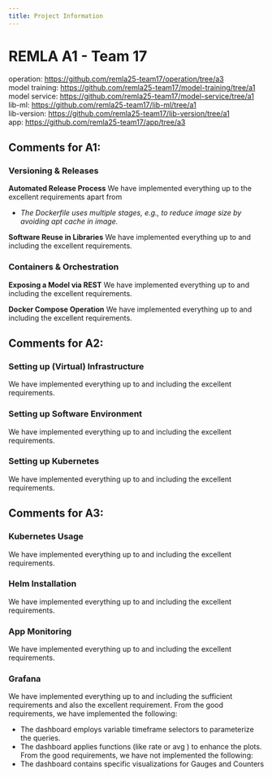 ```yaml
---
title: Project Information
---
```


# REMLA A1 - Team 17

operation: https://github.com/remla25-team17/operation/tree/a3 \
model training: https://github.com/remla25-team17/model-training/tree/a1 \
model service: https://github.com/remla25-team17/model-service/tree/a1 \
lib-ml: https://github.com/remla25-team17/lib-ml/tree/a1 \
lib-version: https://github.com/remla25-team17/lib-version/tree/a1 \
app: https://github.com/remla25-team17/app/tree/a3

## Comments for A1:

### Versioning & Releases

**Automated Release Process**
We have implemented everything up to the excellent requirements apart from

- _The Dockerfile uses multiple stages, e.g., to reduce image size by avoiding apt cache in image._

**Software Reuse in Libraries**
We have implemented everything up to and including the excellent requirements.

### Containers & Orchestration

**Exposing a Model via REST**
We have implemented everything up to and including the excellent requirements.

**Docker Compose Operation**
We have implemented everything up to and including the excellent requirements.

## Comments for A2:

### Setting up (Virtual) Infrastructure

We have implemented everything up to and including the excellent requirements.

### Setting up Software Environment

We have implemented everything up to and including the excellent requirements.

### Setting up Kubernetes

We have implemented everything up to and including the excellent requirements.

## Comments for A3:

### Kubernetes Usage

We have implemented everything up to and including the excellent requirements.

### Helm Installation

We have implemented everything up to and including the excellent requirements.

### App Monitoring

We have implemented everything up to and including the excellent requirements.

### Grafana

We have implemented everything up to and including the sufficient requirements and also the excellent requirement.
From the good requirements, we have implemented the following:

- The dashboard employs variable timeframe selectors to parameterize the queries.
- The dashboard applies functions (like rate or avg ) to enhance the plots.
  From the good requirements, we have not implemented the following:
- The dashboard contains specific visualizations for Gauges and Counters
